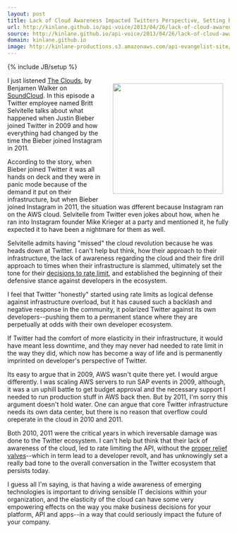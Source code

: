 ```yaml
---
layout: post
title: Lack of Cloud Awareness Impacted Twitters Perspective, Setting Bad Tone for How It Deals With Ecosystem
url: http://kinlane.github.io/api-voice/2013/04/26/lack-of-cloud-awareness-impacted-twitters-perspective-setting-bad-tone-for-ecosystem/
source: http://kinlane.github.io/api-voice/2013/04/26/lack-of-cloud-awareness-impacted-twitters-perspective-setting-bad-tone-for-ecosystem/
domain: kinlane.github.io
image: http://kinlane-productions.s3.amazonaws.com/api-evangelist-site/blog/black-cloud.jpg
---
```

{% include JB/setup %}<p><p><img style="padding: 15px;" src="https://s3.amazonaws.com/kinlane-productions/black-cloud.jpg" alt="" width="250" align="right" /></p>
<p>I just listened <a title="The Clouds" href="https://soundcloud.com/bwalker/cloud1">The Clouds</a>, by Benjamen Walker on <a title="SoundCloud" href="http://soundcloud.com">SoundCloud</a>. In this episode a Twitter employee named Britt Selvitelle talks about what happened when Justin Bieber joined Twitter in 2009 and how everything had changed by the time the Bieber joined Instagram in 2011.</p>
<p>According to the story, when Bieber joined Twitter it was all hands on deck and they were in panic mode because of the demand it put on their infrastructure, but when Bieber joined Instagram in 2011, the situation was dfferent because Instagram ran on the AWS cloud.  Selvitelle from Twitter even jokes about how, when he ran into Instagram founder Mike Krieger at a party and mentioned it, he fully expected it to have been a nightmare for them as well.</p>
<p>Selvitelle admits having "missed" the cloud revolution because he was heads down at Twitter.  I can't help but think, how their approach to their infrastructure, the lack of awareness regarding the cloud and their fire drill approach to times when their infrastructure is slammed, ultimately set the tone for their <a href="http://apivoice.com/2012/06/29/twitter-continues-to-restrict-access-to-our-tweets/">decisions to rate limit</a>, and established the beginning of their defensive stance against developers in the ecosystem.</p>
<p>I feel that Twitter "honestly" started using rate limits as logical defense against infrastructure overload, but it has caused such a backlash and negative response in the community, it polarized Twitter against its own developers--pushing them to a permanent stance where they are perpetually at odds with their own developer ecosystem.</p>
<p>If Twitter had the comfort of more elasticity in their infrastructure, it would have meant less downtime, and they may never had needed to rate limit in the way they did, which now has become a way of life and is permanently imprinted on developer's perspective of Twitter.</p>
<p>Its easy to argue that in 2009, AWS wasn't quite there yet. I would argue differently. I was scaling AWS servers to run SAP events in 2009, although, it was a un uphill battle to get budget approval and the necessary support I needed to run production stuff in AWS back then.  But by 2011, I'm sorry this argument doesn't hold water.  One can argue that core Twitter infrastructure needs its own data center, but there is no reason that overflow could oreperate in the cloud in 2010 and 2011.</p>
<p>Both 2010, 2011 were the critical years in which ireversable damage was done to the Twitter ecosystem. I can't help but think that their lack of awareness of the cloud, led to rate limiting the API, without the <a href="http://apievangelist.com/2012/05/31/provide-release-valves-for-api-rate-limits/">proper relief valves</a>--which in term lead to a developer revolt, and has unknowingly set a really bad tone to the overall conversation in the Twitter ecosystem that persists today.</p>
<p>I guess all I'm saying, is that having a wide awareness of emerging technologies is important to driving sensible IT decisions within your organization, and the elasticity of the cloud can have some very empowering effects on the way you make business decisions for your platform, API and apps--in a way that could seriously impact the future of your company.</p></p>
